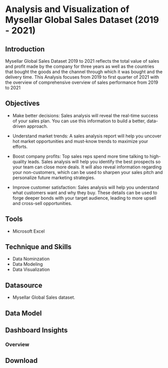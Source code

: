 # Analysis and Visualization of Mysellar Global Sales Dataset (2019 - 2021)

## Introduction
Mysellar Global Sales Dataset 2019 to 2021 reflects the total value of sales and profit made by the company for three years as well as the countries that bought the goods and the channel through which it was bought and the delivery time. This Analysis focuses from 2019 to first quarter of 2021 with the overview of comprehensive overview of sales performance from 2019 to 2021

## Objectives
- Make better decisions: Sales analysis will reveal the real-time success of your sales plan. You can use this information to build a better, data-driven approach.
  
- Understand market trends: A sales analysis report will help you uncover hot market opportunities and must-know trends to maximize your efforts.
  
- Boost company profits: Top sales reps spend more time talking to high-quality leads. Sales analysis will help you identify the best prospects so your team can close more deals. It will also reveal information regarding your non-customers, which can be used to sharpen your sales pitch and personalize future marketing strategies.
  
- Improve customer satisfaction: Sales analysis will help you understand what customers want and why they buy. These details can be used to forge deeper bonds with your target audience, leading to more upsell and cross-sell opportunities.

## Tools
- Microsoft Excel

## Technique and Skills
- Data Nominzation
- Data Modeling
- Data Visualization

## Datasource
- Mysellar Global Sales dataset.

## Data Model

## Dashboard Insights
### Overview

## Download

